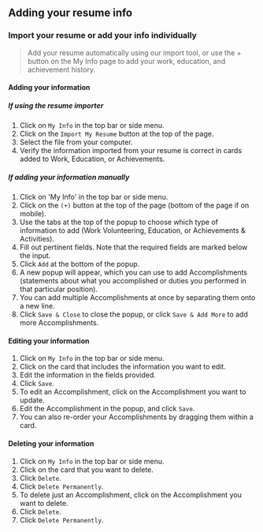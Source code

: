 ## Adding your resume info

### Import your resume or add your info individually

> Add your resume automatically using our import tool, or use the + button on the My Info page to add your work, education, and achievement history.

#### Adding your information
##### If using the resume importer
1. Click on `My Info` in the top bar or side menu.
2. Click on the `Import My Resume` button at the top of the page.
3. Select the file from your computer.
4. Verify the information imported from your resume is correct in cards added to Work, Education, or Achievements.


##### If adding your information manually
1. Click on 'My Info' in the top bar or side menu.
2. Click on the `(+)` button at the top of the page (bottom of the page if on mobile).
3. Use the tabs at the top of the popup to choose which type of information to add (Work  Volunteering, Education, or Achievements & Activities).
4. Fill out pertinent fields. Note that the required fields are marked below the input.
5. Click `Add` at the bottom of the popup.
6. A new popup will appear, which you can use to add Accomplishments (statements about what you accomplished or duties you performed in that particular position).
7. You can add multiple Accomplishments at once by separating them onto a new line.
8. Click `Save & Close` to close the popup, or click `Save & Add More` to add more Accomplishments.

#### Editing your information
1. Click on `My Info` in the top bar or side menu.
2. Click on the card that includes the information you want to edit.
3. Edit the information in the fields provided.
4. Click `Save`.
5. To edit an Accomplishment, click on the Accomplishment you want to update.
6. Edit the Accomplishment in the popup, and click `Save`.
7. You can also re-order your Accomplishments by dragging them within a card.

#### Deleting your information
1. Click on `My Info` in the top bar or side menu.
2. Click on the card that you want to delete.
3. Click `Delete`.
4. Click `Delete Permanently`.
5. To delete just an Accomplishment, click on the Accomplishment you want to delete.
6. Click `Delete`.
7. Click `Delete Permanently`.
